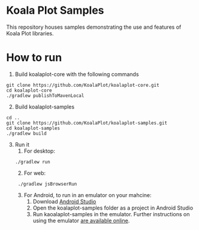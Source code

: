 # Koala Plot Samples

This repository houses samples demonstrating the use and features of Koala Plot libraries.

# How to run

1. Build koalaplot-core with the following commands

```shell
git clone https://github.com/KoalaPlot/koalaplot-core.git
cd koalaplot-core
./gradlew publishToMavenLocal
```

2. Build koalaplot-samples

```shell
cd ..
git clone https://github.com/KoalaPlot/koalaplot-samples.git
cd koalaplot-samples
./gradlew build
```

3. Run it
    1. For desktop:
   ```shell
   ./gradlew run
   ```
    2. For web:
   ```shell
    ./gradlew jsBrowserRun
    ```
    3. For Android, to run in an emulator on your mahcine:
        1. Download [Android Studio](https://developer.android.com/studio/)
        2. Open the koalaplot-samples folder as a project in Android Studio
        3. Run kaoalaplot-samples in the emulator. Further instructions on using the
           emulator [are available online](https://developer.android.com/studio/run/emulator).
   
